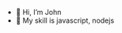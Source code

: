 - 👋 Hi, I’m John
- 💪 My skill is javascript, nodejs

<!---
ZepbachVNTM/ZepbachVNTM is a ✨ special ✨ repository because its `README.md` (this file) appears on your GitHub profile.
You can click the Preview link to take a look at your changes.
--->
